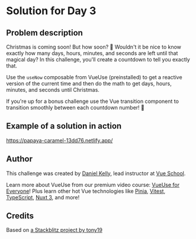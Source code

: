 # Solution for Day 3

## Problem description

Christmas is coming soon! But how soon? 🤔 Wouldn't it be nice to know exactly how many days, hours, minutes, and seconds are left until that magical day? In this challenge, you'll create a countdown to tell you exactly that.

Use the `useNow` composable from VueUse (preinstalled) to get a reactive version of the current time and then do the math to get days, hours, minutes, and seconds until Christmas.

If you're up for a bonus challenge use the Vue transition component to transition smoothly between each countdown number! 🚀

## Example of a solution in action

https://papaya-caramel-13dd76.netlify.app/

## Author

This challenge was created by [Daniel Kelly](https://twitter.com/danielkelly_io), lead instructor at [Vue School](https://vueschool.io/).

Learn more about VueUse from our premium video course: [VueUse for Everyone](https://vueschool.io/courses/vueuse-for-everyone)! Plus learn other hot Vue technologies like [Pinia](https://vueschool.io/courses/pinia-the-enjoyable-vue-store), [Vitest](https://vueschool.io/courses/rapid-testing-with-vitest), [TypeScript](https://vueschool.io/courses/typescript-with-vue-js-3), [Nuxt 3](https://vueschool.io/courses/nuxt-js-3-fundamentals), and more!

## Credits

Based on [a Stackblitz project by tony19](https://stackblitz.com/edit/vue3-vite-starter)
